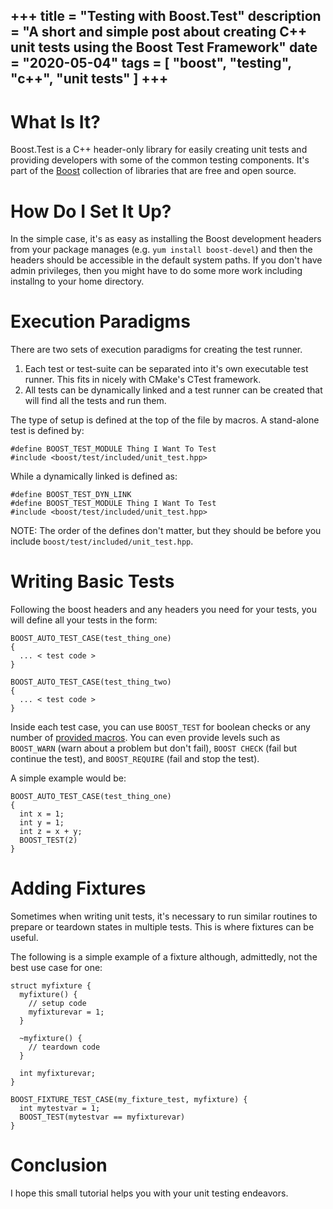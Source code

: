 +++
title = "Testing with Boost.Test"
description = "A short and simple post about creating C++ unit tests using the Boost Test Framework"
date = "2020-05-04"
tags = [
    "boost",
    "testing",
    "c++",
    "unit tests"
]
+++
-------------------------

# What Is It?

Boost.Test is a C++ header-only library for easily creating unit tests and
providing developers with some of the common testing components. It's part of 
the [Boost](https://www.boost.org/doc/libs) collection of libraries that are
free and open source.

# How Do I Set It Up?

In the simple case, it's as easy as installing the Boost development headers
from your package manages (e.g. `yum install boost-devel`) and then the headers
should be accessible in the default system paths. If you don't have admin
privileges, then you might have to do some more work including installng
to your home directory.

# Execution Paradigms

There are two sets of execution paradigms for creating the test runner. 

1. Each test or test-suite can be separated into it's own executable test 
runner. This fits in nicely with CMake's CTest framework.
2. All tests can be dynamically linked and a test runner can be created that
will find all the tests and run them.

The type of setup is defined at the top of the file by macros. A stand-alone test
is defined by:

```
#define BOOST_TEST_MODULE Thing I Want To Test
#include <boost/test/included/unit_test.hpp>
```

While a dynamically linked is defined as:

```
#define BOOST_TEST_DYN_LINK
#define BOOST_TEST_MODULE Thing I Want To Test
#include <boost/test/included/unit_test.hpp>
```

NOTE: The order of the defines don't matter, but they should be before you
include `boost/test/included/unit_test.hpp`.

# Writing Basic Tests

Following the boost headers and any headers you need for your tests, you will 
define all your tests in the form:

```
BOOST_AUTO_TEST_CASE(test_thing_one)
{
  ... < test code >
}

BOOST_AUTO_TEST_CASE(test_thing_two)
{
  ... < test code >
}
```

Inside each test case, you can use `BOOST_TEST` for boolean checks or any
number of [provided macros](https://www.boost.org/doc/libs/1_73_0/libs/test/doc/html/boost_test/utf_reference/testing_tool_ref.html). 
You can even provide levels such as `BOOST_WARN` (warn about a problem but
don't fail), `BOOST CHECK` (fail but continue the test), and `BOOST_REQUIRE`
(fail and stop the test).

A simple example would be:
``` 
BOOST_AUTO_TEST_CASE(test_thing_one)
{
  int x = 1;
  int y = 1;
  int z = x + y;
  BOOST_TEST(2)
}
```

# Adding Fixtures

Sometimes when writing unit tests, it's necessary to run similar routines
to prepare or teardown states in multiple tests. This is where fixtures can
be useful.

The following is a simple example of a fixture although, admittedly, not the 
best use case for one:
```
struct myfixture {
  myfixture() {
    // setup code
    myfixturevar = 1;
  }

  ~myfixture() {
    // teardown code
  }

  int myfixturevar;
}

BOOST_FIXTURE_TEST_CASE(my_fixture_test, myfixture) {
  int mytestvar = 1;
  BOOST_TEST(mytestvar == myfixturevar)
}
```

# Conclusion

I hope this small tutorial helps you with your unit testing endeavors.  
